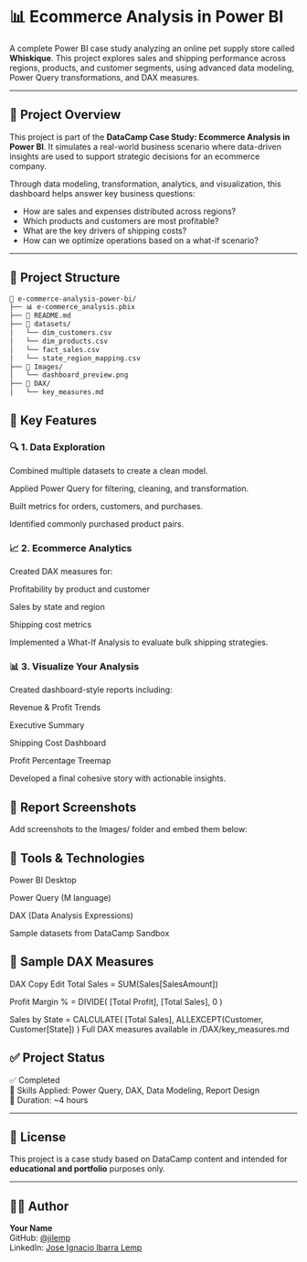 # 📊 Ecommerce Analysis in Power BI

A complete Power BI case study analyzing an online pet supply store called **Whiskique**. This project explores sales and shipping performance across regions, products, and customer segments, using advanced data modeling, Power Query transformations, and DAX measures.

---

## 🧠 Project Overview

This project is part of the **DataCamp Case Study: Ecommerce Analysis in Power BI**. It simulates a real-world business scenario where data-driven insights are used to support strategic decisions for an ecommerce company.

Through data modeling, transformation, analytics, and visualization, this dashboard helps answer key business questions:

- How are sales and expenses distributed across regions?
- Which products and customers are most profitable?
- What are the key drivers of shipping costs?
- How can we optimize operations based on a what-if scenario?

---

## 📁 Project Structure

```bash
📂 e-commerce-analysis-power-bi/
├── 📊 e-commerce_analysis.pbix
├── 📝 README.md
├── 📁 datasets/
│   └── dim_customers.csv
│   └── dim_products.csv
│   └── fact_sales.csv
│   └── state_region_mapping.csv
├── 📁 Images/
│   └── dashboard_preview.png
├── 📁 DAX/
│   └── key_measures.md
```

## 🧾 Key Features
### 🔍 1. Data Exploration
Combined multiple datasets to create a clean model.

Applied Power Query for filtering, cleaning, and transformation.

Built metrics for orders, customers, and purchases.

Identified commonly purchased product pairs.

### 📈 2. Ecommerce Analytics
Created DAX measures for:

Profitability by product and customer

Sales by state and region

Shipping cost metrics

Implemented a What-If Analysis to evaluate bulk shipping strategies.

### 📊 3. Visualize Your Analysis
Created dashboard-style reports including:

Revenue & Profit Trends

Executive Summary

Shipping Cost Dashboard

Profit Percentage Treemap

Developed a final cohesive story with actionable insights.

## 📸 Report Screenshots
Add screenshots to the Images/ folder and embed them below:


## 📌 Tools & Technologies
Power BI Desktop

Power Query (M language)

DAX (Data Analysis Expressions)

Sample datasets from DataCamp Sandbox

## 🧮 Sample DAX Measures
DAX
Copy
Edit
Total Sales = SUM(Sales[SalesAmount])

Profit Margin % = 
DIVIDE(
    [Total Profit],
    [Total Sales],
    0
)

Sales by State = 
CALCULATE(
    [Total Sales],
    ALLEXCEPT(Customer, Customer[State])
)
Full DAX measures available in /DAX/key_measures.md

## ✅ Project Status

✅ Completed  
🧠 Skills Applied: Power Query, DAX, Data Modeling, Report Design  
📅 Duration: ~4 hours

---

## 📄 License

This project is a case study based on DataCamp content and intended for **educational and portfolio** purposes only.

---

## 🙋‍♂️ Author

**Your Name**  
GitHub: [@jilemp](https://github.com/jilemp)  
LinkedIn: [Jose Ignacio Ibarra Lemp](https://linkedin.com/in/jose-ignacio-ibarra)
